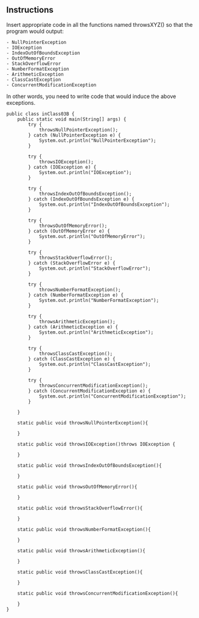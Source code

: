 ## Instructions

Insert appropriate code in all the functions named throwsXYZ() so that the program would output:

    - NullPointerException
    - IOException
    - IndexOutOfBoundsException
    - OutOfMemoryError
    - StackOverflowError
    - NumberFormatException
    - ArithmeticException
    - ClassCastException
    - ConcurrentModificationException

In other words, you need to write code that would induce the above exceptions.

```
public class inClass03B {
	public static void main(String[] args) {
		try {
			throwsNullPointerException();
		} catch (NullPointerException e) {
			System.out.println("NullPointerException");
		} 
		
		try {
			throwsIOException();
		} catch (IOException e) {
			System.out.println("IOException");
		} 
		
		try {
			throwsIndexOutOfBoundsException();
		} catch (IndexOutOfBoundsException e) {
			System.out.println("IndexOutOfBoundsException");
		} 
		
		try {
			throwsOutOfMemoryError();
		} catch (OutOfMemoryError e) {
			System.out.println("OutOfMemoryError");
		} 
		
		try {
			throwsStackOverflowError();
		} catch (StackOverflowError e) {
			System.out.println("StackOverflowError");
		} 
		
		try {
			throwsNumberFormatException();
		} catch (NumberFormatException e) {
			System.out.println("NumberFormatException");
		} 
		
		try {
			throwsArithmeticException();
		} catch (ArithmeticException e) {
			System.out.println("ArithmeticException");
		} 
		
		try {
			throwsClassCastException();
		} catch (ClassCastException e) {
			System.out.println("ClassCastException");
		} 
		
		try {
			throwsConcurrentModificationException();
		} catch (ConcurrentModificationException e) {
			System.out.println("ConcurrentModificationException");
		} 
		
	}
	
	static public void throwsNullPointerException(){
		
	}
	
	static public void throwsIOException()throws IOException {
		
	}
	
	static public void throwsIndexOutOfBoundsException(){
		
	}
	
	static public void throwsOutOfMemoryError(){
		
	}
	
	static public void throwsStackOverflowError(){
		
	}
	
	static public void throwsNumberFormatException(){
		
	}
	
	static public void throwsArithmeticException(){
		
	}
	
	static public void throwsClassCastException(){
		
	}
	
	static public void throwsConcurrentModificationException(){
		
	}	
}
```